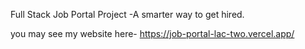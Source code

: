 Full Stack Job Portal Project 
-A smarter way to get hired.



you may see my website here- https://job-portal-lac-two.vercel.app/